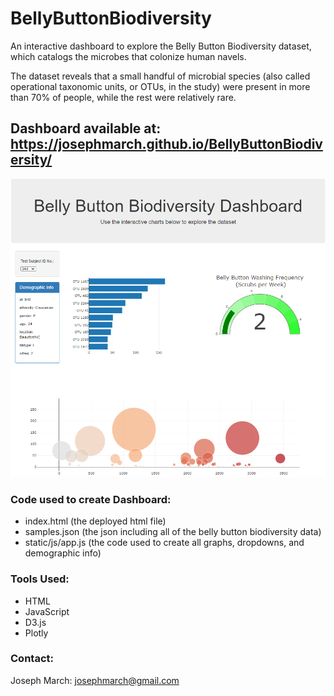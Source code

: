 # BellyButtonBiodiversity
An interactive dashboard to explore the Belly Button Biodiversity dataset, which catalogs the microbes that colonize human navels.

The dataset reveals that a small handful of microbial species (also called operational taxonomic units, or OTUs, in the study) were present in more than 70% of people, while the rest were relatively rare.

## Dashboard available at: https://josephmarch.github.io/BellyButtonBiodiversity/
[![webpagesample](/images/Bellybutton_Biodiversity_Dashboard.png)](https://josephmarch.github.io/BellyButtonBiodiversity/)

### Code used to create Dashboard:
- index.html (the deployed html file)
- samples.json (the json including all of the belly button biodiversity data)
- static/js/app.js (the code used to create all graphs, dropdowns, and demographic info)

### Tools Used:
- HTML
- JavaScript
- D3.js
- Plotly

### Contact:
Joseph March: josephmarch@gmail.com
